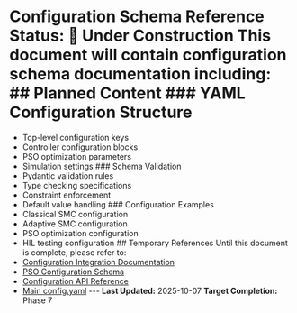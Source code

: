 # Configuration Schema Reference **Status:** 🚧 Under Construction This document will contain configuration schema documentation including: ## Planned Content ### YAML Configuration Structure
- Top-level configuration keys
- Controller configuration blocks
- PSO optimization parameters
- Simulation settings ### Schema Validation
- Pydantic validation rules
- Type checking specifications
- Constraint enforcement
- Default value handling ### Configuration Examples
- Classical SMC configuration
- Adaptive SMC configuration
- PSO optimization configuration
- HIL testing configuration ## Temporary References Until this document is complete, please refer to:
- [Configuration Integration Documentation](../configuration_integration_documentation.md)
- [PSO Configuration Schema](../pso_configuration_schema_documentation.md)
- [Configuration API Reference](../guides/api/configuration.md)
- [Main config.yaml](../../config.yaml) --- **Last Updated:** 2025-10-07
**Target Completion:** Phase 7
